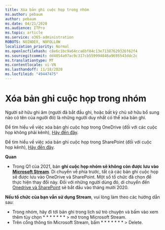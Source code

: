 ```yaml
---
title: Xóa bản ghi cuộc họp trong nhóm
ms.author: pebaum
author: pebaum
ms.date: 04/21/2020
ms.audience: ITPro
ms.topic: article
ms.service: o365-administration
ROBOTS: NOINDEX, NOFOLLOW
localization_priority: Normal
ms.openlocfilehash: c8e6c1bc9a64cca6bf84c13e71387629326f62f4
ms.sourcegitcommit: dd4054a97ac9c317cb559994846a9695543ddc2c
ms.translationtype: MT
ms.contentlocale: vi-VN
ms.lasthandoff: 11/18/2020
ms.locfileid: "49447475"
---
```

# <a name="delete-a-meeting-recording-in-teams"></a>Xóa bản ghi cuộc họp trong nhóm

Người sở hữu ghi âm (người đã bắt đầu ghi, hoặc bất kỳ chủ sở hữu bổ sung nào có tên của người đó) là những người duy nhất có thể xóa bản ghi.  

Để tìm hiểu về việc xóa bản ghi cuộc họp trong OneDrive (đối với các cuộc họp không phải kênh),  [Hãy đến đây](https://support.microsoft.com/office/21fe345a-e488-4fa7-932b-f053c1bebe8a).  

Để tìm hiểu về việc xóa bản ghi cuộc họp trong SharePoint (đối với cuộc họp kênh),  [Hãy đến đây](https://support.microsoft.com/office/71f3c90a-0d24-4d80-8b66-f88234b79a52).  

**Quan**

- Trong Q1 của 2021, bản **ghi cuộc họp nhóm sẽ không còn được lưu vào  [Microsoft Stream](https://stream.microsoft.com/)**. Di chuyển về phía trước, tất cả các bản ghi cuộc họp sẽ được lưu vào OneDrive và SharePoint. Một số tổ chức đã chọn để thực hiện thay đổi này. Đối với những người dùng đó, di chuyển đến  [Onedrive và SharePoint](https://docs.microsoft.com/MicrosoftTeams/tmr-meeting-recording-change)  sẽ bắt đầu vào tháng mười 2020.

**Nếu tổ chức của bạn vẫn sử dụng Stream**, vui lòng làm theo các hướng dẫn sau:

- Trong nhóm, hãy đi tới bản ghi trong lịch sử trò chuyện và bấm vào xem thêm tùy chọn * * * * * * * > mở trong Microsoft Stream.
- Trên cổng thông tin Microsoft Stream, bấm * * * * * * * > Delete.
